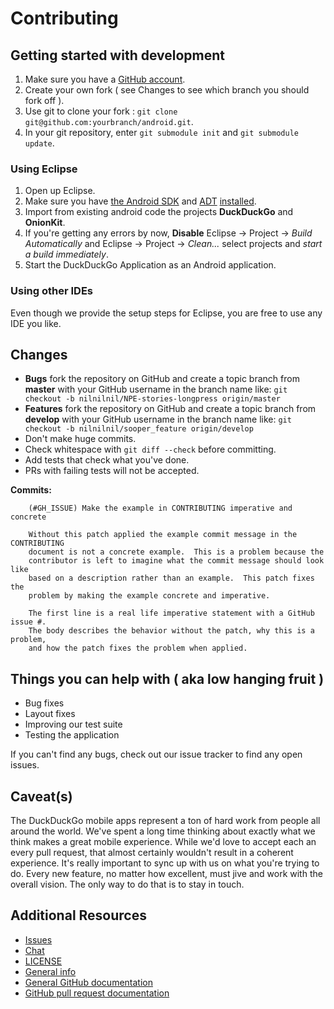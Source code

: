 # Contributing
## Getting started with development

1. Make sure you have a [GitHub account](https://github.com/signup/free).
2. Create your own fork ( see Changes to see which branch you should fork off ).
3. Use git to clone your fork : `git clone git@github.com:yourbranch/android.git`.
4. In your git repository, enter `git submodule init` and `git submodule update`.

### Using Eclipse
1. Open up Eclipse.
2. Make sure you have [the Android SDK](https://developer.android.com/sdk/installing/installing-adt.html "Installing Android Platforms and Packages") and [ADT](https://developer.android.com/tools/sdk/eclipse-adt.html "Android Developer Tools for Eclipse") [installed](https://developer.android.com/sdk/installing/installing-adt.html "Installing ADT for Eclipse").
3. Import from existing android code the projects **DuckDuckGo** and **OnionKit**.
4. If you're getting any errors by now, **Disable** Eclipse -> Project -> *Build  Automatically* and Eclipse -> Project -> *Clean...* select projects and  *start a build immediately*.
5. Start the DuckDuckGo Application as an Android application.

### Using other IDEs
Even though we provide the setup steps for Eclipse, you are free to use any IDE you like. 

## Changes
* **Bugs** fork the repository on GitHub and create a topic branch from **master** with your GitHub username in the branch name like:
  `git checkout -b nilnilnil/NPE-stories-longpress origin/master`
* **Features** fork the repository on GitHub and create a topic branch from **develop** with your GitHub username in the branch name like:
  `git checkout -b nilnilnil/sooper_feature origin/develop`
* Don't make huge commits.
* Check whitespace with `git diff --check` before committing.
* Add tests that check what you've done.
* PRs with failing tests will not be accepted.

**Commits:**
````
    (#GH_ISSUE) Make the example in CONTRIBUTING imperative and concrete

    Without this patch applied the example commit message in the CONTRIBUTING
    document is not a concrete example.  This is a problem because the
    contributor is left to imagine what the commit message should look like
    based on a description rather than an example.  This patch fixes the
    problem by making the example concrete and imperative.

    The first line is a real life imperative statement with a GitHub issue #.
    The body describes the behavior without the patch, why this is a problem,
    and how the patch fixes the problem when applied.
````


## Things you can help with ( aka low hanging fruit )
- Bug fixes
- Layout fixes
- Improving our test suite
- Testing the application

If you can't find any bugs, check out our issue tracker to find any open issues. 

## Caveat(s)
The DuckDuckGo mobile apps represent a ton of hard work from people all around the world. We've spent a long time thinking about exactly what we think makes a great mobile experience. While we'd love to accept each an every pull request, that almost certainly wouldn't result in a coherent experience. It's really important to sync up with us on what you're trying to do. Every new feature, no matter how excellent, must jive and work with the overall vision.  The only way to do that is to stay in touch.

## Additional Resources

* [Issues]()
* [Chat](https://dukgo.com/blog/using-pidgin-with-xmpp-jabber)
* [LICENSE]()
* [General info](http://help.dukgo.com/customer/portal/articles/378777-contributing)
* [General GitHub documentation](http://help.github.com/)
* [GitHub pull request documentation](http://help.github.com/send-pull-requests/)

